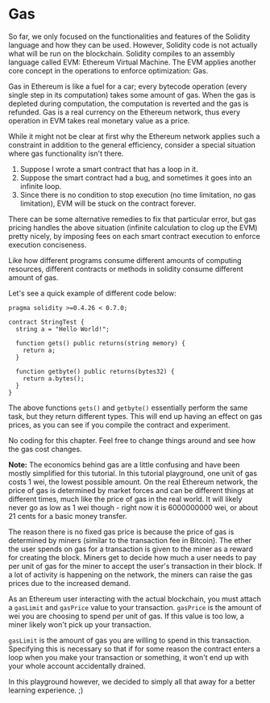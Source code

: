 # Gas

So far, we only focused on the functionalities and features of the Solidity language and how they can be used. However, Solidity code is not actually what will be run on the blockchain. Solidity compiles to an assembly language called EVM: Ethereum Virtual Machine. The EVM applies another core concept in the operations to enforce optimization: Gas.

Gas in Ethereum is like a fuel for a car; every bytecode operation (every single step in its computation) takes some amount of gas. When the gas is depleted during computation, the computation is reverted and the gas is refunded. Gas is a real currency on the Ethereum network, thus every operation in EVM takes real monetary value as a price.

While it might not be clear at first why the Ethereum network applies such a constraint in addition to the general efficiency, consider a special situation where gas functionality isn't there.

1.  Suppose I wrote a smart contract that has a loop in it.
2.  Suppose the smart contract had a bug, and sometimes it goes into an infinite loop.
3.  Since there is no condition to stop execution (no time limitation, no gas limitation), EVM will be stuck on the contract forever.

There can be some alternative remedies to fix that particular error, but gas pricing handles the above situation (infinite calculation to clog up the EVM) pretty nicely, by imposing fees on each smart contract execution to enforce execution conciseness.

Like how different programs consume different amounts of computing resources, different contracts or methods in solidity consume different amount of gas.

Let's see a quick example of different code below:

```
pragma solidity >=0.4.26 < 0.7.0;

contract StringTest {
  string a = "Hello World!";

  function gets() public returns(string memory) {
    return a;
  }

  function getbyte() public returns(bytes32) {
    return a.bytes();
  }
}
```

The above functions `gets()` and `getbyte()` essentially perform the same task, but they return different types. This will end up having an effect on gas prices, as you can see if you compile the contract and experiment.

No coding for this chapter. Feel free to change things around and see how the gas cost changes.

**Note:** The economics behind gas are a little confusing and have been mostly simplified for this tutorial. In this tutorial playground, one unit of gas costs 1 wei, the lowest possible amount. On the real Ethereum network, the price of gas is determined by market forces and can be different things at different times, much like the price of gas in the real world. It will likely never go as low as 1 wei though - right now it is 6000000000 wei, or about 21 cents for a basic money transfer.

The reason there is no fixed gas price is because the price of gas is determined by miners (similar to the transaction fee in Bitcoin). The  ether the user spends on gas for a transaction is given to the miner as a reward for creating the block. Miners get to decide how much a user needs to pay per unit of gas for the miner to accept the user's transaction in their block. If a lot of activity is happening on the network, the miners can raise the gas prices due to the increased demand. 

As an Ethereum user interacting with the actual blockchain, you must attach a `gasLimit` and `gasPrice` value to your transaction. `gasPrice` is the amount of wei you are choosing to spend per unit of gas. If this value is too low, a miner likely won't pick up your transaction. 

`gasLimit` is the amount of gas you are willing to spend in this transaction. Specifying this is necessary so that if for some reason the contract enters a loop when you make your transaction or something, it won't end up with your whole account accidentally drained. 

In this playground however, we decided to simply all that away for a better learning experience. ;)